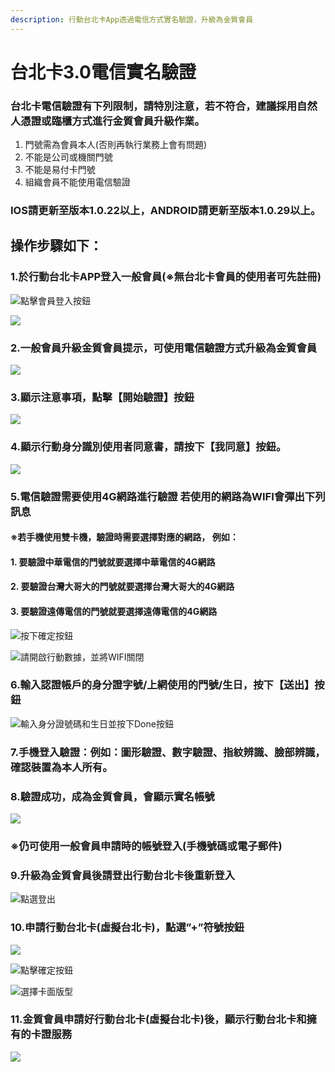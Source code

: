```yaml
---
description: 行動台北卡App透過電信方式實名驗證，升級為金質會員
---
```


# 台北卡3.0電信實名驗證

### 台北卡電信驗證有下列限制，請特別注意，若不符合，建議採用自然人憑證或臨櫃方式進行金質會員升級作業。

1. 門號需為會員本人\(否則再執行業務上會有問題\)
2. 不能是公司或機關門號
3. 不能是易付卡門號
4. 組織會員不能使用電信驗證

### IOS請更新至版本1.0.22以上，ANDROID請更新至版本1.0.29以上。

## 操作步驟如下：

### 1.於行動台北卡APP登入一般會員\(※無台北卡會員的使用者可先註冊\)

![&#x9EDE;&#x64CA;&#x6703;&#x54E1;&#x767B;&#x5165;&#x6309;&#x9215;](.gitbook/assets/image%20%2812%29.png)

![](.gitbook/assets/image%20%2825%29.png)

### 2.一般會員升級金質會員提示，可使用電信驗證方式升級為金質會員

![](.gitbook/assets/image%20%2816%29.png)

### 3.顯示注意事項，點擊【開始驗證】按鈕

![](.gitbook/assets/image%20%286%29.png)

### 4.顯示行動身分識別使用者同意書，請按下【我同意】按鈕。

![](.gitbook/assets/image%20%2813%29.png)

### 5.電信驗證需要使用4G網路進行驗證 若使用的網路為WIFI會彈出下列訊息 

#### ※若手機使用雙卡機，驗證時需要選擇對應的網路， 例如： 

#### 1. 要驗證中華電信的門號就要選擇中華電信的4G網路

####  2. 要驗證台灣大哥大的門號就要選擇台灣大哥大的4G網路

####  3. 要驗證遠傳電信的門號就要選擇遠傳電信的4G網路

![&#x6309;&#x4E0B;&#x78BA;&#x5B9A;&#x6309;&#x9215;](.gitbook/assets/image%20%2820%29.png)

![&#x8ACB;&#x958B;&#x555F;&#x884C;&#x52D5;&#x6578;&#x64DA;&#xFF0C;&#x4E26;&#x5C07;WIFI&#x95DC;&#x9589;](.gitbook/assets/image%20%282%29.png)

### 6.輸入認證帳戶的身分證字號/上網使用的門號/生日，按下【送出】按鈕

![&#x8F38;&#x5165;&#x8EAB;&#x5206;&#x8B49;&#x865F;&#x78BC;&#x548C;&#x751F;&#x65E5;&#x4E26;&#x6309;&#x4E0B;Done&#x6309;&#x9215;](.gitbook/assets/image.png)

### 7.手機登入驗證：例如：圖形驗證、數字驗證、指紋辨識、臉部辨識，確認裝置為本人所有。

### 8.驗證成功，成為金質會員，會顯示實名帳號 

![](.gitbook/assets/image%20%2821%29.png)

### ※仍可使用一般會員申請時的帳號登入\(手機號碼或電子郵件\)

### 9.升級為金質會員後請登出行動台北卡後重新登入

![&#x9EDE;&#x9078;&#x767B;&#x51FA;](.gitbook/assets/image%20%285%29.png)

### 10.申請行動台北卡\(虛擬台北卡\)，點選”+”符號按鈕

![](.gitbook/assets/image%20%2822%29.png)

![&#x9EDE;&#x64CA;&#x78BA;&#x5B9A;&#x6309;&#x9215;](.gitbook/assets/image%20%281%29.png)

![&#x9078;&#x64C7;&#x5361;&#x9762;&#x7248;&#x578B;](.gitbook/assets/image%20%289%29.png)

### 11.金質會員申請好行動台北卡\(虛擬台北卡\)後，顯示行動台北卡和擁有的卡證服務

![](.gitbook/assets/image%20%2826%29.png)

